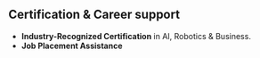 ## Certification & Career support  
- **Industry-Recognized Certification** in AI, Robotics & Business.  
- **Job Placement Assistance** 
 
